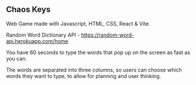 ## Chaos Keys

Web Game made with Javascript, HTML, CSS, React & Vite.

Random Word Dictionary API - https://random-word-api.herokuapp.com/home

You have 60 seconds to type the words that pop up on the screen as fast as you can.

The words are separated into three columns, so users can choose which words they want to type, to allow for planning and user thinking.


